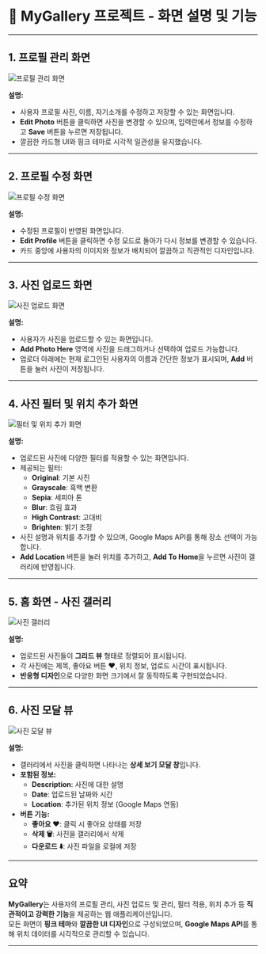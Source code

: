 # 📸 MyGallery 프로젝트 - 화면 설명 및 기능

---

## **1. 프로필 관리 화면**  
![프로필 관리 화면](./화면%20캡처%202024-12-13%20214643.png)  

**설명:**  
- 사용자 프로필 사진, 이름, 자기소개를 수정하고 저장할 수 있는 화면입니다.  
- **Edit Photo** 버튼을 클릭하면 사진을 변경할 수 있으며, 입력란에서 정보를 수정하고 **Save** 버튼을 누르면 저장됩니다.  
- 깔끔한 카드형 UI와 핑크 테마로 시각적 일관성을 유지했습니다.  

---

## **2. 프로필 수정 화면**  
![프로필 수정 화면](./화면%20캡처%202024-12-13%20214657.png)  

**설명:**  
- 수정된 프로필이 반영된 화면입니다.  
- **Edit Profile** 버튼을 클릭하면 수정 모드로 돌아가 다시 정보를 변경할 수 있습니다.  
- 카드 중앙에 사용자의 이미지와 정보가 배치되어 깔끔하고 직관적인 디자인입니다.  

---

## **3. 사진 업로드 화면**  
![사진 업로드 화면](./화면%20캡처%202024-12-13%20214714.png)  

**설명:**  
- 사용자가 사진을 업로드할 수 있는 화면입니다.  
- **Add Photo Here** 영역에 사진을 드래그하거나 선택하여 업로드 가능합니다.  
- 업로더 아래에는 현재 로그인된 사용자의 이름과 간단한 정보가 표시되며, **Add** 버튼을 눌러 사진이 저장됩니다.  

---

## **4. 사진 필터 및 위치 추가 화면**  
![필터 및 위치 추가 화면](./화면%20캡처%202024-12-13%20214822.png)  

**설명:**  
- 업로드된 사진에 다양한 필터를 적용할 수 있는 화면입니다.  
- 제공되는 필터:  
  - **Original**: 기본 사진  
  - **Grayscale**: 흑백 변환  
  - **Sepia**: 세피아 톤  
  - **Blur**: 흐림 효과  
  - **High Contrast**: 고대비  
  - **Brighten**: 밝기 조정  
- 사진 설명과 위치를 추가할 수 있으며, Google Maps API를 통해 장소 선택이 가능합니다.  
- **Add Location** 버튼을 눌러 위치를 추가하고, **Add To Home**을 누르면 사진이 갤러리에 반영됩니다.  

---

## **5. 홈 화면 - 사진 갤러리**  
![사진 갤러리](./화면%20캡처%202024-12-13%20214840.png)  

**설명:**  
- 업로드된 사진들이 **그리드 뷰** 형태로 정렬되어 표시됩니다.  
- 각 사진에는 제목, 좋아요 버튼 ❤️, 위치 정보, 업로드 시간이 표시됩니다.  
- **반응형 디자인**으로 다양한 화면 크기에서 잘 동작하도록 구현되었습니다.  

---

## **6. 사진 모달 뷰**  
![사진 모달 뷰](./화면%20캡처%202024-12-13%20214911.png)  

**설명:**  
- 갤러리에서 사진을 클릭하면 나타나는 **상세 보기 모달 창**입니다.  
- **포함된 정보:**  
  - **Description**: 사진에 대한 설명  
  - **Date**: 업로드된 날짜와 시간  
  - **Location**: 추가된 위치 정보 (Google Maps 연동)  
- **버튼 기능:**  
  - **좋아요 ❤️**: 클릭 시 좋아요 상태를 저장  
  - **삭제 🗑️**: 사진을 갤러리에서 삭제  
  - **다운로드 ⬇️**: 사진 파일을 로컬에 저장  

---

## **요약**  
**MyGallery**는 사용자의 프로필 관리, 사진 업로드 및 관리, 필터 적용, 위치 추가 등 **직관적이고 강력한 기능**을 제공하는 웹 애플리케이션입니다.  
모든 화면이 **핑크 테마**와 **깔끔한 UI 디자인**으로 구성되었으며, **Google Maps API**를 통해 위치 데이터를 시각적으로 관리할 수 있습니다.  

---
